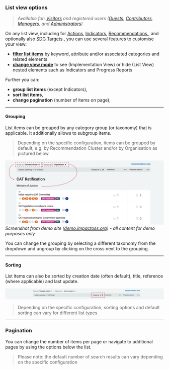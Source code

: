 ### List view options

> _Available for: [Visitors](/visitors/visitor.md) and registered users ([Guests](/guests/guest.md), [Contributors](/contributors/contributor.md), [Managers](/managers/manager.md), and [Administrators](/admins/admin.md))_

On any list view, including for [Actions](/visitors/actions.md), [Indicators](/visitors/indicators.md), [Recommendations ](/visitors/recommendations.md), and optionally also [SDG Targets ](/visitors/sdg-targets.md), you can use several features to customise your view:

* **[filter list items](/visitors/lists-filter.md)** by keyword, attribute and/or associated categories and related elements
* **[change view mode](/visitors/lists-mode.md)** to see (Implementation View) or hide (List View) nested elements such as Indicators and Progress Reports

Further you can:

* **group list items** (except Indicators),
* **sort list items**,
* **change pagination** (number of items on page),

---

#### Grouping

List items can be grouped by any category group (or taxonomy) that is applicable. It additionally allows to subgroup items.

> Depending on the specific configuration, items can be grouped by default, e.g. by Recommendation Cluster and/or by Organisation as pictured below

![](/assets/v-actions-grouping.png)
_Screenshot from demo site ([demo.impactoss.org](https://demo.impactoss.org)) - all content for demo purposes only_

You can change the grouping by selecting a different taxonomy from the dropdown and ungroup by clicking on the cross next to the grouping.

---

#### Sorting

List items can also be sorted by creation date (often default), title, reference (where applicable) and last update.

![](/assets/v-action-list-sorting.png)

> Depending on the specific configuration, sorting options and default sorting can vary for different list types

---

### Pagination

You can change the number of items per page or navigate to additional pages by using the options below the list.

> Please note: the default number of search results can vary depending on the specific configuration
